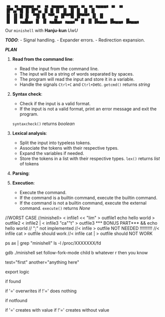 ▗▖  ▗▖▗▄▄▄▖▗▖  ▗▖▗▄▄▄▖ ▗▄▄▖▗▖ ▗▖▗▄▄▄▖▗▖   ▗▖   
▐▛▚▞▜▌  █  ▐▛▚▖▐▌  █  ▐▌   ▐▌ ▐▌▐▌   ▐▌   ▐▌   
▐▌  ▐▌  █  ▐▌ ▝▜▌  █   ▝▀▚▖▐▛▀▜▌▐▛▀▀▘▐▌   ▐▌   
▐▌  ▐▌▗▄█▄▖▐▌  ▐▌▗▄█▄▖▗▄▄▞▘▐▌ ▐▌▐▙▄▄▖▐▙▄▄▖▐▙▄▄▖
                                               
Our `minishell` with **Hanju-kun** *UwU*

***TODO***:
    - Signal handling.
    - Expander errors.
    - Redirection expansion.

***PLAN***

1. **Read from the command line**:
    - Read the input from the command line.
    - The input will be a string of words separated by spaces.
    - The program will read the input and store it in a variable.
    - Handle the signals `Ctrl+C` and `Ctrl+D`etc.
    `getcmd()`
    returns *string*

2. **Syntax check**:
    - Check if the input is a valid format.
    - If the input is not a valid format, print an error message and exit the program.
    <!--- If the input is builtin, put builtin in the builtin list.-->
    `syntaxcheck()` 
    returns *boolean*

3. **Lexical analysis**:
    - Split the input into typeless tokens.
    - Associate the tokens with their respective types.
    - Expand the variables if needed.
    - Store the tokens in a list with their respective types.
    `lex()`
    returns *list* of tokens

4. **Parsing**:
    
5. **Execution**:
    - Execute the command.
    - If the command is a builtin command, execute the builtin command.
    - If the command is not a builtin command, execute the external command.
    `execute()`
    returns *None*

//WORST CASE
//minishell> < infile1 << "lim" > outfile1 echo hello world > outfile2 < infile2 | < infile3 "ca""t" > outfile3 *** BONUS PART***  && echo hello world
// ";" not implemented
//< infile > outfile NOT NEEDED !!!!!!!!!!
//< infile cat > outfile should work
//< infile cat | > outfile should NOT WORK

ps ax | grep "minishell"
ls -l /proc/XXXXXXX/fd

gdb ./minishell
set follow-fork-mode child
b whatever
r
then you know

test="first"
another="anything here"
<!--[echo] [-n] ['$word'N$test"something] [else"] [$another] [|] [cat] // input line-->
<!--[echo] [-n] [$wordN$test"something] [else"] [$another] [|] [cat] // open single quote-->
<!--[echo] [-n] [$wordNfirst"something] [else"] [$another] [|] [cat] // expand variable-->
<!--[echo] [-n] [$wordNfirstsomething else] [$another] [|] [cat] // open double quote-->
<!--[echo] [-n] [$wordNfirstsomething] [else] [$another] [|] [cat] // split by space-->
<!--[echo] [-n] [$wordNfirstsomething] [else] [anything here] [|] [cat] // expand variable-->
<!--[echo] [-n] [$wordNfirstsomething] [else] [anything] [here] [|] [cat] // split by space-->

export logic

if found

if '='  overwrites
if !'=' does nothing

if notfound

if '='  creates with value
if !'=' creates without value
